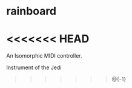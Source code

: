 # rainboard
<<<<<<< HEAD
=======

An Isomorphic MIDI controller.

Instrument of the Jedi
>>>>>>> @{-1}
